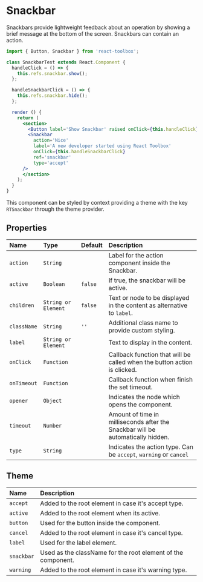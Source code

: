 # Snackbar

Snackbars provide lightweight feedback about an operation by showing a brief message at the bottom of the screen. Snackbars can contain an action.

<!-- example -->
```jsx
import { Button, Snackbar } from 'react-toolbox';

class SnackbarTest extends React.Component {
  handleClick = () => {
    this.refs.snackbar.show();
  };

  handleSnackbarClick = () => {
    this.refs.snackbar.hide();
  };

  render () {
    return (
      <section>
        <Button label='Show Snackbar' raised onClick={this.handleClick} />
        <Snackbar
          action='Nice'
          label='A new developer started using React Toolbox'
          onClick={this.handleSnackbarClick}
          ref='snackbar'
          type='accept'
      />
      </section>
    );
  }
}
```

This component can be styled by context providing a theme with the key `RTSnackbar` through the theme provider.

## Properties

| Name          | Type                    | Default       | Description|
|:-----|:-----|:-----|:-----|
| `action`      | `String`                |               | Label for the action component inside the Snackbar.|
| `active`      | `Boolean`               |  `false`      | If true, the snackbar will be active.|
| `children`    | `String or Element`     |  `false`      | Text or node to be displayed in the content as alternative to `label`.|
| `className`   | `String`                | `''`          | Additional class name to provide custom styling.|
| `label`       | `String or Element`     |               | Text to display in the content.|
| `onClick`     | `Function`              |               | Callback function that will be called when the button action is clicked.|
| `onTimeout`   | `Function`              |               | Callback function when finish the set timeout.|
| `opener`        | `Object`                |               | Indicates the node which opens the component.|
| `timeout`     | `Number`                |               | Amount of time in milliseconds after the Snackbar will be automatically hidden.|
| `type`        | `String`                |               | Indicates the action type. Can be `accept`, `warning` or `cancel`|

## Theme

| Name     | Description|
|:---------|:-----------|
| `accept` | Added to the root element in case it's accept type.|
| `active` | Added to the root element when its active.|
| `button` | Used for the button inside the component.|
| `cancel` | Added to the root element in case it's cancel type.|
| `label` | Used for the label element.|
| `snackbar` | Used as the className for the root element of the component.|
| `warning` | Added to the root element in case it's warning type.|
